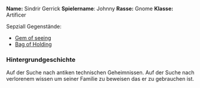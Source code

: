 **Name:** Sindrir Gerrick 
**Spielername**: Johnny
**Rasse:**  Gnome
**Klasse:** Artificer

Sepziall Gegenstände:
- [Gem of seeing](Equipment.md#Gem%20of%20Seeing)
- [Bag of Holding](Equipment.md#Bag%20of%20Holding)

### Hintergrundgeschichte
Auf der Suche nach antiken technischen Geheimnissen. Auf der Suche nach verlorenem wissen um seiner Familie zu beweisen das er zu gebrauchen ist.